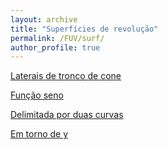 ```yaml
---
layout: archive
title: "Superfícies de revolução"
permalink: /FUV/surf/
author_profile: true
---
```


[Laterais de tronco de cone](https://rogeriotc.github.io/files/surf_rev.html)

[Função seno](https://rogeriotc.github.io/files/revsin.html)

[Delimitada por duas curvas](https://rogeriotc.github.io/files/rev2ex.html)

[Em torno de y](https://rogeriotc.github.io/files/revcos.html)
